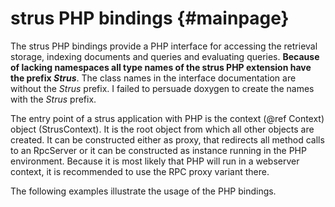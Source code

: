 strus PHP bindings	 {#mainpage}
==================

The strus PHP bindings provide a PHP interface for accessing the 
retrieval storage, indexing documents and queries and evaluating queries.
<b>Because of lacking namespaces all type names of the strus PHP extension have the prefix <i>Strus</i></b>.
The class names in the interface documentation are without the <i>Strus</i> prefix. 
I failed to persuade doxygen to create the names with the <i>Strus</i> prefix.

The entry point of a strus application with PHP is the context (@ref Context) object (StrusContext).
It is the root object from which all other objects are created.
It can be constructed either as proxy, that redirects all method calls to an RpcServer
or it can be constructed as instance running in the PHP environment.
Because it is most likely that PHP will run in a webserver context, it is recommended
to use the RPC proxy variant there.

The following examples illustrate the usage of the PHP bindings.




